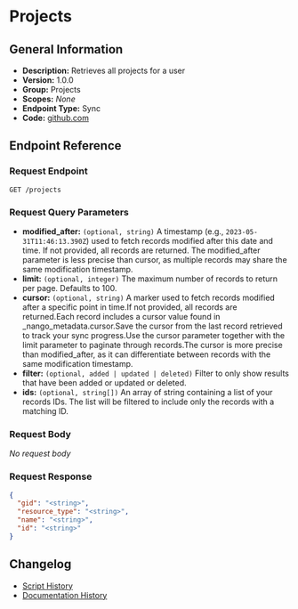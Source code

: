 <!-- BEGIN GENERATED CONTENT -->
# Projects

## General Information

- **Description:** Retrieves all projects for a user
- **Version:** 1.0.0
- **Group:** Projects
- **Scopes:** _None_
- **Endpoint Type:** Sync
- **Code:** [github.com](https://github.com/NangoHQ/integration-templates/tree/main/integrations/asana/syncs/projects.ts)


## Endpoint Reference

### Request Endpoint

`GET /projects`

### Request Query Parameters

- **modified_after:** `(optional, string)` A timestamp (e.g., `2023-05-31T11:46:13.390Z`) used to fetch records modified after this date and time. If not provided, all records are returned. The modified_after parameter is less precise than cursor, as multiple records may share the same modification timestamp.
- **limit:** `(optional, integer)` The maximum number of records to return per page. Defaults to 100.
- **cursor:** `(optional, string)` A marker used to fetch records modified after a specific point in time.If not provided, all records are returned.Each record includes a cursor value found in _nango_metadata.cursor.Save the cursor from the last record retrieved to track your sync progress.Use the cursor parameter together with the limit parameter to paginate through records.The cursor is more precise than modified_after, as it can differentiate between records with the same modification timestamp.
- **filter:** `(optional, added | updated | deleted)` Filter to only show results that have been added or updated or deleted.
- **ids:** `(optional, string[])` An array of string containing a list of your records IDs. The list will be filtered to include only the records with a matching ID.

### Request Body

_No request body_

### Request Response

```json
{
  "gid": "<string>",
  "resource_type": "<string>",
  "name": "<string>",
  "id": "<string>"
}
```

## Changelog

- [Script History](https://github.com/NangoHQ/integration-templates/commits/main/integrations/asana/syncs/projects.ts)
- [Documentation History](https://github.com/NangoHQ/integration-templates/commits/main/integrations/asana/syncs/projects.md)

<!-- END  GENERATED CONTENT -->

